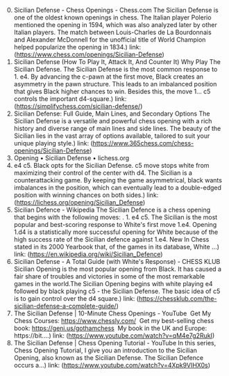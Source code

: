 ---
---
0. Sicilian Defense - Chess Openings - Chess.com
The Sicilian Defense is one of the oldest known openings in chess. The Italian player Polerio mentioned the opening in 1594, which was also analyzed later by other Italian players. The match between Louis-Charles de La Bourdonnais and Alexander McDonnell for the unofficial title of World Champion helped popularize the opening in 1834.)
link: (https://www.chess.com/openings/Sicilian-Defense)
1. Sicilian Defense (How To Play It, Attack It, And Counter It)
Why Play The Sicilian Defense. The Sicilian Defense is the most common response to 1. e4. By advancing the c-pawn at the first move, Black creates an asymmetry in the pawn structure. This leads to an imbalanced position that gives Black higher chances to win. Besides this, the move 1… c5 controls the important d4-square.)
link: (https://simplifychess.com/sicilian-defense/)
2. Sicilian Defense: Full Guide, Main Lines, and Secondary Options
The Sicilian Defense is a versatile and powerful chess opening with a rich history and diverse range of main lines and side lines. The beauty of the Sicilian lies in the vast array of options available, tailored to suit your unique playing style.)
link: (https://www.365chess.com/chess-openings/Sicilian-Defense)
3. Opening • Sicilian Defense • lichess.org
1. e4 c5. Black opts for the Sicilian Defense. c5 move stops white from maximizing their control of the center with d4. The Sicilian is a counterattacking game. By keeping the game asymmetrical, black wants imbalances in the position, which can eventually lead to a double-edged position with winning chances on both sides.)
link: (https://lichess.org/opening/Sicilian_Defense)
4. Sicilian Defence - Wikipedia
The Sicilian Defence is a chess opening that begins with the following moves: . 1. e4 c5. The Sicilian is the most popular and best-scoring response to White's first move 1.e4. Opening 1.d4 is a statistically more successful opening for White because of the high success rate of the Sicilian defence against 1.e4. New In Chess stated in its 2000 Yearbook that, of the games in its database, White ...)
link: (https://en.wikipedia.org/wiki/Sicilian_Defence)
5. Sicilian Defense - A Total Guide (with White's Response) - CHESS KLUB
Sicilian Opening is the most popular opening from Black. It has caused a fair share of troubles and victories in some of the most remarkable games in the world.The Sicilian Opening begins with white playing e4 followed by black playing c5 - the Sicilian Defense. The basic idea of c5 is to gain control over the d4 square.)
link: (https://chessklub.com/the-sicilian-defense-a-complete-guide/)
6. The Sicilian Defense | 10-Minute Chess Openings - YouTube
️ Get My Chess Courses: https://www.chessly.com/ ️ Get my best-selling chess book: https://geni.us/gothamchess ️ My book in the UK and Europe: https://bit....)
link: (https://www.youtube.com/watch?v=qM4e7g2RukI)
7. The Sicilian Defense | Chess Opening Tutorial - YouTube
In this series, Chess Opening Tutorial, I give you an introduction to the Sicilian Opening, also known as the Sicilian Defense. The Sicilian Defence occurs a...)
link: (https://www.youtube.com/watch?v=4Xpk9VIHX0s)
